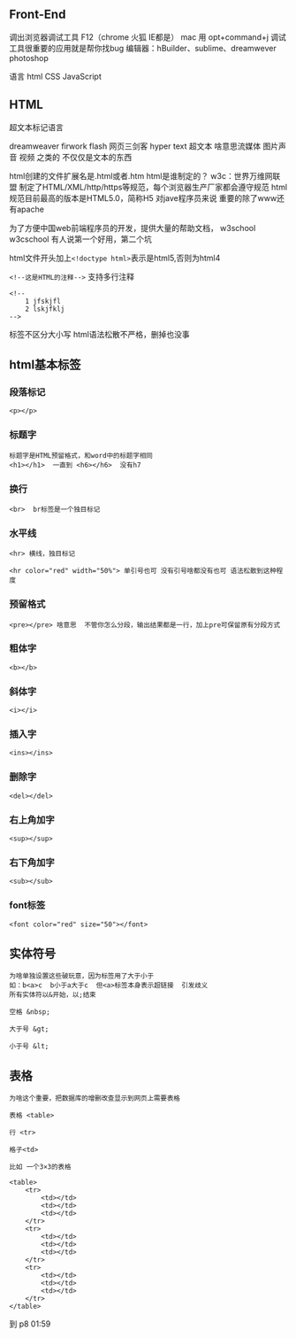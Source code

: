 ## Front-End
调出浏览器调试工具 F12（chrome 火狐 IE都是）
mac 用 opt+command+j
调试工具很重要的应用就是帮你找bug
编辑器：hBuilder、sublime、dreamwever
photoshop

语言
html
CSS
JavaScript

## HTML
超文本标记语言

dreamweaver firwork flash 网页三剑客
hyper text 超文本 啥意思流媒体 图片声音 视频 之类的 不仅仅是文本的东西

html创建的文件扩展名是.html或者.htm
html是谁制定的？
w3c：世界万维网联盟 制定了HTML/XML/http/https等规范，每个浏览器生产厂家都会遵守规范
html规范目前最高的版本是HTML5.0，简称H5 
对jave程序员来说 重要的除了www还有apache

为了方便中国web前端程序员的开发，提供大量的帮助文档，
w3school
w3cschool
有人说第一个好用，第二个坑

html文件开头加上`<!doctype html>`表示是html5,否则为html4

`<!--这是HTML的注释-->`
支持多行注释
```
<!--
    1 jfskjfl
    2 lskjfklj
-->
```
标签不区分大小写
html语法松散不严格，删掉</html>也没事

## html基本标签 

### 段落标记  
```
<p></p>
```
### 标题字  
```
标题字是HTML预留格式，和word中的标题字相同
<h1></h1>  一直到 <h6></h6>  没有h7
```
### 换行  
```
<br>  br标签是一个独目标记
```
### 水平线  
```
<hr> 横线，独目标记

<hr color="red" width="50%"> 单引号也可 没有引号啥都没有也可 语法松散到这种程度
```
### 预留格式  
```
<pre></pre> 啥意思  不管你怎么分段，输出结果都是一行，加上pre可保留原有分段方式
```
### 粗体字  
```
<b></b>
```
### 斜体字  
```
<i></i>
```
### 插入字   
```
<ins></ins>
```
### 删除字   
```
<del></del>
```
### 右上角加字   
```
<sup></sup>
```
### 右下角加字  
```
<sub></sub>
```
### font标签  
```
<font color="red" size="50"></font>
```

## 实体符号
```
为啥单独设置这些破玩意，因为标签用了大于小于
如：b<a>c  b小于a大于c  但<a>标签本身表示超链接  引发歧义
所有实体符以&开始，以;结束

空格 &nbsp; 

大于号 &gt;

小于号 &lt;
```

## 表格  
```
为啥这个重要，把数据库的增删改查显示到网页上需要表格  

表格 <table> 

行 <tr>

格子<td>  

比如 一个3×3的表格  

<table>
    <tr>
        <td></td>
        <td></td>
        <td></td>
    </tr>
    <tr>
        <td></td>
        <td></td>
        <td></td>
    </tr>
    <tr>
        <td></td>
        <td></td>
        <td></td>
    </tr>
</table>
```


到 p8 01:59
